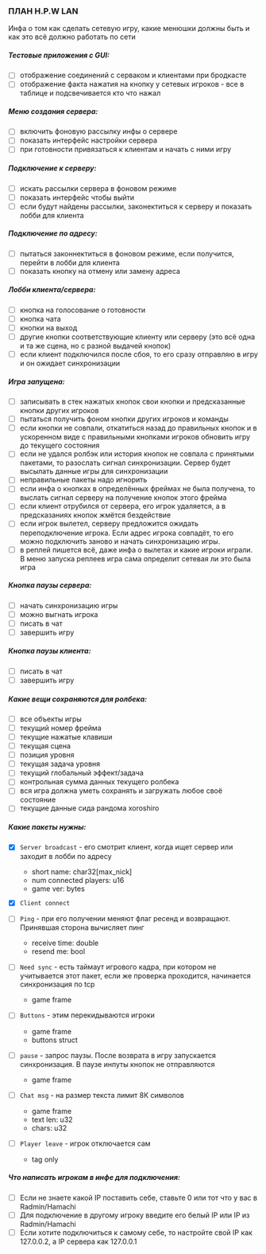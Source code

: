 ### ПЛАН H.P.W LAN
Инфа о том как сделать сетевую игру, какие менюшки должны быть и как это всё должно работать по сети

##### Тестовые приложения с GUI:
* [ ] отображение соединений с серваком и клиентами при бродкасте
* [ ] отображение факта нажатия на кнопку у сетевых игроков - все в таблице и подсвечивается кто что нажал

##### Меню создания сервера:
* [ ] включить фоновую рассылку инфы о сервере
* [ ] показать интерфейс настройки сервера
* [ ] при готовности привязаться к клиентам и начать с ними игру

##### Подключение к серверу:
* [ ] искать рассылки сервера в фоновом режиме
* [ ] показать интерфейс чтобы выйти
* [ ] если будут найдены рассылки, законектиться к серверу и показать лобби для клиента

##### Подключение по адресу:
* [ ] пытаться законнектиться в фоновом режиме, если получится, перейти в лобби для клиента
* [ ] показать кнопку на отмену или замену адреса

##### Лобби клиента/сервера:
* [ ] кнопка на голосование о готовности
* [ ] кнопка чата
* [ ] кнопки на выход
* [ ] другие кнопки соответствующие клиенту или серверу (это всё одна и та же сцена, но с разной выдачей кнопок)
* [ ] если клиент подключился после сбоя, то его сразу отправляю в игру и он ожидает синхронизации

##### Игра запущена:
* [ ] записывать в стек нажатых кнопок свои кнопки и предсказанные кнопки других игроков
* [ ] пытаться получить фоном кнопки других игроков и команды
* [ ] если кнопки не совпали, откатиться назад до правильных кнопок и в ускоренном виде с правильными
  кнопками игроков обновить игру до текущего состояния
* [ ] если не удался ролбэк или история кнопок не совпала с принятыми пакетами, то разослать сигнал синхронизации.
  Сервер будет высылать данные игры для синхронизации
* [ ] неправильные пакеты надо игнорить
* [ ] если инфа о кнопках в определённых фреймах не была получена, то выслать сигнал серверу на получение кнопок этого фрейма
* [ ] если клиент отрубился от сервера, его игрок удаляется, а в предсказаниях кнопок жмётся бездействие
* [ ] если игрок вылетел, серверу предложится ожидать переподключение игрока. Если адрес игрока совпадёт,
  то его можно подключить заново и начать синхронизацию игры.
* [ ] в реплей пишется всё, даже инфа о вылетах и какие игроки играли. В меню запуска реплеев игра сама определит сетевая ли это была игра

##### Кнопка паузы сервера:
* [ ] начать синхронизацию игры
* [ ] можно выгнать игрока
* [ ] писать в чат
* [ ] завершить игру

##### Кнопка паузы клиента:
* [ ] писать в чат
* [ ] завершить игру

##### Какие вещи сохраняются для ролбека:
* [ ] все объекты игры
* [ ] текущий номер фрейма
* [ ] текущие нажатые клавиши
* [ ] текущая сцена
* [ ] позиция уровня
* [ ] текущая задача уровня
* [ ] текущий глобальный эффект/задача
* [ ] контрольная сумма данных текущего ролбека
* [ ] вся игра должна уметь сохранять и загружать любое своё состояние
* [ ] текущие данные сида рандома xoroshiro

##### Какие пакеты нужны:
* [x] ```Server broadcast``` - его смотрит клиент, когда ищет сервер или заходит в лобби по адресу
  - short name: char32[max_nick]
  - num connected players: u16
  - game ver: bytes

* [x] ```Client connect```

* [ ] ```Ping``` - при его получении меняют флаг ресенд и возвращают. Принявшая сторона вычисляет пинг
  - receive time: double
  - resend me: bool

* [ ] ```Need sync``` - есть таймаут игрового кадра, при котором не учитывается этот пакет, если же проверка проходится, начинается синхронизация по tcp
  - game frame

* [ ] ```Buttons``` - этим перекидываются игроки
  - game frame
  - buttons struct

* [ ] ```pause``` - запрос паузы. После возврата в игру запускается синхронизация. В паузе инпуты кнопок не отправляются
  - game frame
 
* [ ] ```Chat msg``` - на размер текста лимит 8К символов
  - game frame
  - text len: u32
  - chars: u32

* [ ] ```Player leave``` - игрок отключается сам
  - tag only

##### Что написать игрокам в инфе для подключения:
* [ ] Если не знаете какой IP поставить себе, ставьте 0 или тот что у вас в Radmin/Hamachi
* [ ] Для подключение в другому игроку введите его белый IP или IP из Radmin/Hamachi
* [ ] Если хотите подключиться к самому себе, то настройте свой IP как 127.0.0.2, а IP сервера как 127.0.0.1
